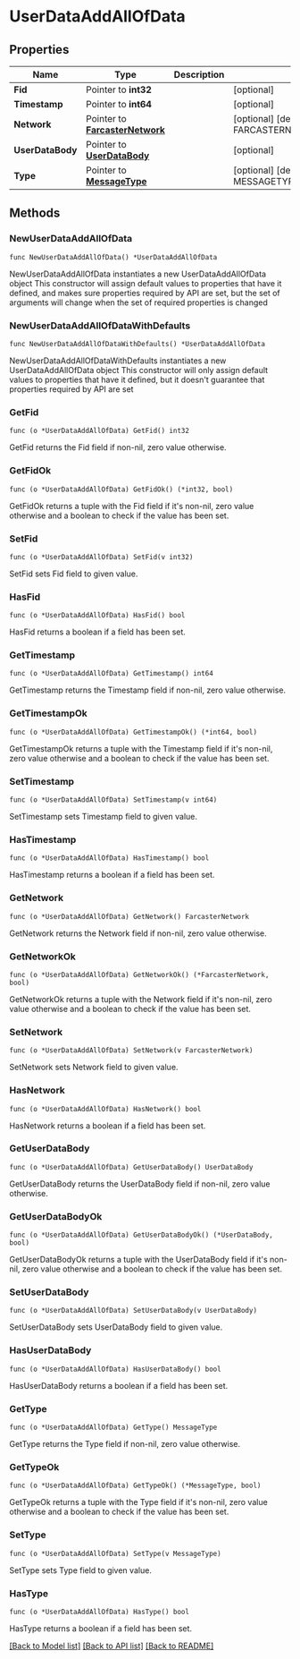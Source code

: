 # UserDataAddAllOfData

## Properties

Name | Type | Description | Notes
------------ | ------------- | ------------- | -------------
**Fid** | Pointer to **int32** |  | [optional] 
**Timestamp** | Pointer to **int64** |  | [optional] 
**Network** | Pointer to [**FarcasterNetwork**](FarcasterNetwork.md) |  | [optional] [default to FARCASTERNETWORK_MAINNET]
**UserDataBody** | Pointer to [**UserDataBody**](UserDataBody.md) |  | [optional] 
**Type** | Pointer to [**MessageType**](MessageType.md) |  | [optional] [default to MESSAGETYPE_CAST_ADD]

## Methods

### NewUserDataAddAllOfData

`func NewUserDataAddAllOfData() *UserDataAddAllOfData`

NewUserDataAddAllOfData instantiates a new UserDataAddAllOfData object
This constructor will assign default values to properties that have it defined,
and makes sure properties required by API are set, but the set of arguments
will change when the set of required properties is changed

### NewUserDataAddAllOfDataWithDefaults

`func NewUserDataAddAllOfDataWithDefaults() *UserDataAddAllOfData`

NewUserDataAddAllOfDataWithDefaults instantiates a new UserDataAddAllOfData object
This constructor will only assign default values to properties that have it defined,
but it doesn't guarantee that properties required by API are set

### GetFid

`func (o *UserDataAddAllOfData) GetFid() int32`

GetFid returns the Fid field if non-nil, zero value otherwise.

### GetFidOk

`func (o *UserDataAddAllOfData) GetFidOk() (*int32, bool)`

GetFidOk returns a tuple with the Fid field if it's non-nil, zero value otherwise
and a boolean to check if the value has been set.

### SetFid

`func (o *UserDataAddAllOfData) SetFid(v int32)`

SetFid sets Fid field to given value.

### HasFid

`func (o *UserDataAddAllOfData) HasFid() bool`

HasFid returns a boolean if a field has been set.

### GetTimestamp

`func (o *UserDataAddAllOfData) GetTimestamp() int64`

GetTimestamp returns the Timestamp field if non-nil, zero value otherwise.

### GetTimestampOk

`func (o *UserDataAddAllOfData) GetTimestampOk() (*int64, bool)`

GetTimestampOk returns a tuple with the Timestamp field if it's non-nil, zero value otherwise
and a boolean to check if the value has been set.

### SetTimestamp

`func (o *UserDataAddAllOfData) SetTimestamp(v int64)`

SetTimestamp sets Timestamp field to given value.

### HasTimestamp

`func (o *UserDataAddAllOfData) HasTimestamp() bool`

HasTimestamp returns a boolean if a field has been set.

### GetNetwork

`func (o *UserDataAddAllOfData) GetNetwork() FarcasterNetwork`

GetNetwork returns the Network field if non-nil, zero value otherwise.

### GetNetworkOk

`func (o *UserDataAddAllOfData) GetNetworkOk() (*FarcasterNetwork, bool)`

GetNetworkOk returns a tuple with the Network field if it's non-nil, zero value otherwise
and a boolean to check if the value has been set.

### SetNetwork

`func (o *UserDataAddAllOfData) SetNetwork(v FarcasterNetwork)`

SetNetwork sets Network field to given value.

### HasNetwork

`func (o *UserDataAddAllOfData) HasNetwork() bool`

HasNetwork returns a boolean if a field has been set.

### GetUserDataBody

`func (o *UserDataAddAllOfData) GetUserDataBody() UserDataBody`

GetUserDataBody returns the UserDataBody field if non-nil, zero value otherwise.

### GetUserDataBodyOk

`func (o *UserDataAddAllOfData) GetUserDataBodyOk() (*UserDataBody, bool)`

GetUserDataBodyOk returns a tuple with the UserDataBody field if it's non-nil, zero value otherwise
and a boolean to check if the value has been set.

### SetUserDataBody

`func (o *UserDataAddAllOfData) SetUserDataBody(v UserDataBody)`

SetUserDataBody sets UserDataBody field to given value.

### HasUserDataBody

`func (o *UserDataAddAllOfData) HasUserDataBody() bool`

HasUserDataBody returns a boolean if a field has been set.

### GetType

`func (o *UserDataAddAllOfData) GetType() MessageType`

GetType returns the Type field if non-nil, zero value otherwise.

### GetTypeOk

`func (o *UserDataAddAllOfData) GetTypeOk() (*MessageType, bool)`

GetTypeOk returns a tuple with the Type field if it's non-nil, zero value otherwise
and a boolean to check if the value has been set.

### SetType

`func (o *UserDataAddAllOfData) SetType(v MessageType)`

SetType sets Type field to given value.

### HasType

`func (o *UserDataAddAllOfData) HasType() bool`

HasType returns a boolean if a field has been set.


[[Back to Model list]](../README.md#documentation-for-models) [[Back to API list]](../README.md#documentation-for-api-endpoints) [[Back to README]](../README.md)



